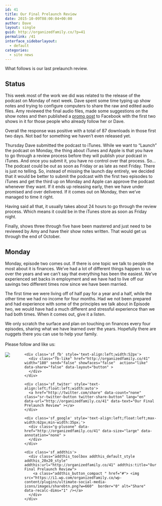 ```yaml
---
id: 41
title: Our Final Prelaunch Review
date: 2015-10-09T08:00:04+00:00
author: Dave
layout: single
guid: http://organizedfamily.co/?p=41
permalink: /41
interface_sidebarlayout:
  - default
categories:
  - site news
---
```

What follows is our last prelaunch review.

## Status

This week most of the work we did was related to the release of the podcast on Monday of next week. Dave spent some time typing up show notes and trying to configure computers to share the raw and edited audio files. Amy reviewed the final audio files, made some suggestions on the show notes and then published a [promo post](https://www.facebook.com/amy.c.mitchell.77/posts/10206229935639838?pnref=story) to Facebook with the first two shows in it for those people who already follow her or Dave.

Overall the response was positive with a total of 87 downloads in those first two days. Not bad for something we haven&#8217;t even released yet.

Thursday Dave submitted the podcast to iTunes. While we want to &#8220;Launch&#8221; the podcast on Monday, the thing about iTunes and Apple is that you have to go through a review process before they will publish your podcast in iTunes. And once you submit it, you have no control over that process. So&#8230;The podcast could be out as soon as Friday or as late as next Friday. There is just no telling. So, instead of missing the launch day entirely, we decided that it would be better to submit the podcast with the first two episodes to iTunes and get the third up on Monday and Apple can approve the podcast whenever they want. If it ends up releasing early, then we have under promised and over delivered. If it comes out on Monday, then we&#8217;ve managed to time it right.

Having said all that, it usually takes about 24 hours to go through the review process. Which means it could be in the iTunes store as soon as Friday night.

Finally, shows three through five have been mastered and just need to be reviewed by Amy and have their show notes written. That would get us through the end of October.

## Monday

Monday, episode two comes out. If there is one topic we talk to people the most about it is finances. We&#8217;ve had a lot of different things happen to us over the years and we can&#8217;t say that everything has been the easiest. We&#8217;ve experienced set backs in employment and we have had to live off our savings two different times now since we have been married.

The first time we were living off of half pay for a year and a half, while the other time we had no income for four months. Had we not been prepared and had experience with some of the principles we talk about in Episode two, we would have had a much different and stressful experience than we had both times. When it comes out, give it a listen.

We only scratch the surface and plan on touching on finances every four episodes, sharing what we have learned over the years. Hopefully there are nuggets there you can use to help your family.

<div class='sfsi_Sicons' style='width: 100%; display: inline-block; vertical-align: middle; text-align:left'>
  <div style='margin:0px 8px 0px 0px; line-height: 24px'>
    <span>Please follow and like us:</span>
  </div>
  
  <div class='sfsi_socialwpr'>
    <div class='sf_subscrbe' style='text-align:left;float:left;width:64px'>
      <a href="http://www.specificfeeds.com/widget/emailsubscribe/MTc5ODgx/OA==/" target="_blank"><img src="https://i2.wp.com/organizedfamily.co/wp-content/plugins/ultimate-social-media-icons/images/follow_subscribe.png?w=660" data-recalc-dims="1" /></a>
    </div>
    
    <div class='sf_fb' style='text-align:left;width:52px'>
      <div class="fb-like" href="http://organizedfamily.co/41" width="180" send="false" showfaces="false"  action="like" data-share="false" data-layout="button" >
      </div>
    </div>
    
    <div class='sf_twiter' style='text-align:left;float:left;width:auto'>
      <a href="http://twitter.com/share" data-count="none" class="sr-twitter-button twitter-share-button" lang="en" data-url="http://organizedfamily.co/41" data-text="Our Final Prelaunch Review" ></a>
    </div>
    
    <div class='sf_google' style='text-align:left;float:left;max-width:62px;min-width:35px;'>
      <div class="g-plusone" data-href="http://organizedfamily.co/41" data-size="large" data-annotation="none" >
      </div>
    </div>
    
    <div class='sf_addthis'>
      <div class="addthis_toolbox addthis_default_style addthis_20x20_style" addthis:url="http://organizedfamily.co/41" addthis:title="Our Final Prelaunch Review">
        <a class="addthis_button_compact " href="#"> <img src="https://i1.wp.com/organizedfamily.co/wp-content/plugins/ultimate-social-media-icons/images/sharebtn.png?w=660"  border="0" alt="Share" data-recalc-dims="1" /></a>
      </div>
    </div>
  </div>
</div>